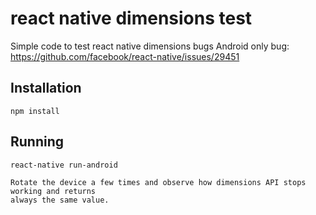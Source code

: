 # react native dimensions test
Simple code to test react native dimensions bugs
Android only bug: https://github.com/facebook/react-native/issues/29451

## Installation
    npm install

## Running
    react-native run-android

    Rotate the device a few times and observe how dimensions API stops working and returns
    always the same value.